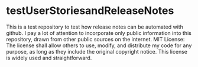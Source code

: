# testUserStoriesandReleaseNotes
This is a test repository to test how release notes can be automated with github.
I pay a lot of attention to incorporate only public information into this repository, drawn from other public sources on the internet.
MIT License: The license shall allow others to use, modify, and distribute my code for any purpose, as long as they include the original copyright notice. This license is widely used and straightforward.

